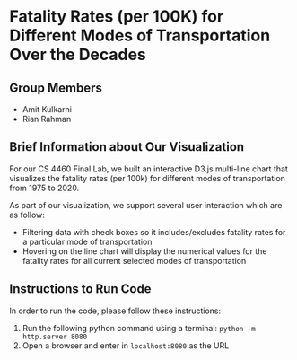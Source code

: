 # Fatality Rates (per 100K) for Different Modes of Transportation Over the Decades
## Group Members
- Amit Kulkarni
- Rian Rahman

## Brief Information about Our Visualization
For our CS 4460 Final Lab, we built an interactive D3.js multi-line chart that visualizes the fatality rates (per 100k) for different modes of transportation from 1975 to 2020.

As part of our visualization, we support several user interaction which are as follow:
- Filtering data with check boxes so it includes/excludes fatality rates for a particular mode of transportation
- Hovering on the line chart will display the numerical values for the fatality rates for all current selected modes of transportation 

## Instructions to Run Code
In order to run the code, please follow these instructions:
1. Run the following python command using a terminal: `python -m http.server 8080`
2. Open a browser and enter in `localhost:8080` as the URL
